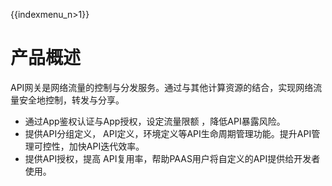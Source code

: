 {{indexmenu_n>1}}

# 产品概述

API网关是网络流量的控制与分发服务。通过与其他计算资源的结合，实现网络流量安全地控制，转发与分享。

*  通过App鉴权认证与App授权，设定流量限额 ，降低API暴露风险。
*  提供API分组定义， API定义，环境定义等API生命周期管理功能。提升API管理可控性，加快API迭代效率。
*  提供API授权，提高 API复用率，帮助PAAS用户将自定义的API提供给开发者使用。

